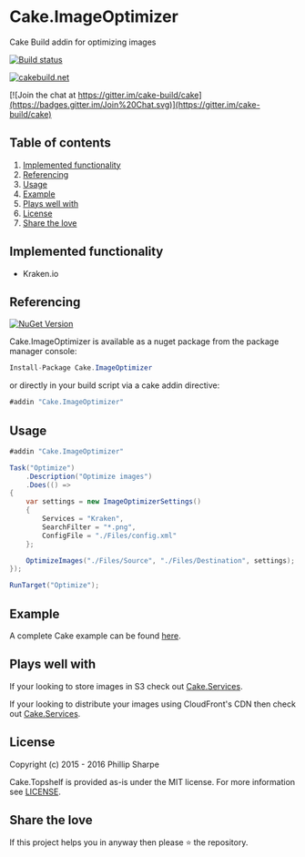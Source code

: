 # Cake.ImageOptimizer
Cake Build addin for optimizing images

[![Build status](https://ci.appveyor.com/api/projects/status/smmki80m1s7yi7xe?svg=true)](https://ci.appveyor.com/project/SharpeRAD/cake-topshelf)

[![cakebuild.net](https://img.shields.io/badge/WWW-cakebuild.net-blue.svg)](http://cakebuild.net/)

[![Join the chat at https://gitter.im/cake-build/cake](https://badges.gitter.im/Join%20Chat.svg)](https://gitter.im/cake-build/cake)



## Table of contents

1. [Implemented functionality](https://github.com/SharpeRAD/Cake.ImageOptimizer#implemented-functionality)
2. [Referencing](https://github.com/SharpeRAD/Cake.ImageOptimizer#referencing)
3. [Usage](https://github.com/SharpeRAD/Cake.ImageOptimizer#usage)
4. [Example](https://github.com/SharpeRAD/Cake.ImageOptimizer#example)
5. [Plays well with](https://github.com/SharpeRAD/Cake.ImageOptimizer#plays-well-with)
6. [License](https://github.com/SharpeRAD/Cake.ImageOptimizer#license)
7. [Share the love](https://github.com/SharpeRAD/Cake.ImageOptimizer#share-the-love)



## Implemented functionality

* Kraken.io



## Referencing

[![NuGet Version](http://img.shields.io/nuget/v/Cake.ImageOptimizer.svg?style=flat)](https://www.nuget.org/packages/Cake.ImageOptimizer/)

Cake.ImageOptimizer is available as a nuget package from the package manager console:

```csharp
Install-Package Cake.ImageOptimizer
```

or directly in your build script via a cake addin directive:

```csharp
#addin "Cake.ImageOptimizer"
```



## Usage

```csharp
#addin "Cake.ImageOptimizer"

Task("Optimize")
    .Description("Optimize images")
    .Does(() =>
{
    var settings = new ImageOptimizerSettings()
    {
        Services = "Kraken",
        SearchFilter = "*.png",
        ConfigFile = "./Files/config.xml"
    };

    OptimizeImages("./Files/Source", "./Files/Destination", settings);
});

RunTarget("Optimize");
```



## Example

A complete Cake example can be found [here](https://github.com/SharpeRAD/Cake.ImageOptimizer/blob/master/test/build.cake).



## Plays well with

If your looking to store images in S3 check out [Cake.Services](https://github.com/SharpeRAD/Cake.AWS.S3).

If your looking to distribute your images using CloudFront's CDN then check out [Cake.Services](https://github.com/SharpeRAD/Cake.AWS.CloudFront).



## License

Copyright (c) 2015 - 2016 Phillip Sharpe

Cake.Topshelf is provided as-is under the MIT license. For more information see [LICENSE](https://github.com/SharpeRAD/Cake.ImageOptimizer/blob/master/LICENSE).



## Share the love

If this project helps you in anyway then please :star: the repository.
